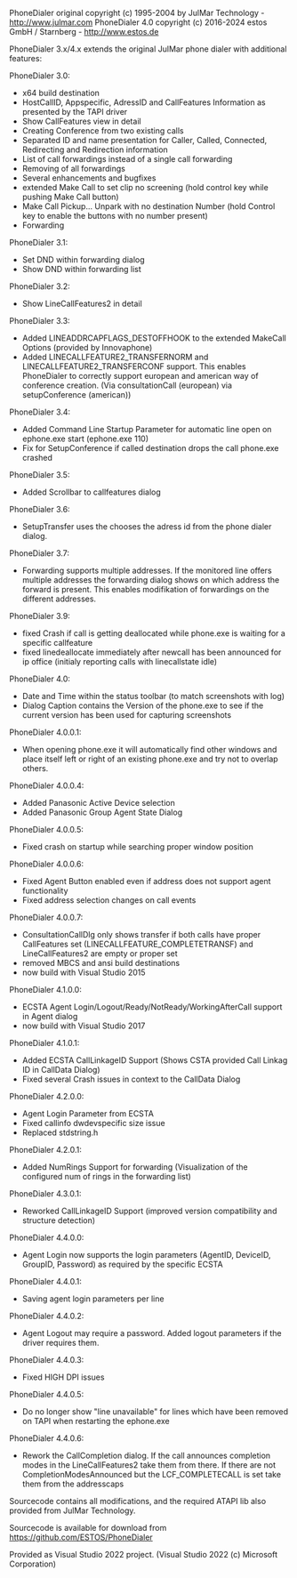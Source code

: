 PhoneDialer original copyright (c) 1995-2004 by JulMar Technology - http://www.julmar.com
PhoneDialer 4.0 copyright (c) 2016-2024 estos GmbH / Starnberg - http://www.estos.de

PhoneDialer 3.x/4.x extends the original JulMar phone dialer with additional features:

PhoneDialer 3.0:
- x64 build destination
- HostCallID, Appspecific, AdressID and CallFeatures Information as presented by the TAPI driver
- Show CallFeatures view in detail
- Creating Conference from two existing calls
- Separated ID and name presentation for Caller, Called, Connected, Redirecting and Redirection information
- List of call forwardings instead of a single call forwarding
- Removing of all forwardings
- Several enhancements and bugfixes
- extended Make Call to set clip no screening (hold control key while pushing Make Call button) 
- Make Call Pickup... Unpark with no destination Number (hold Control key to enable the buttons with no number present)
- Forwarding

PhoneDialer 3.1:
- Set DND within forwarding dialog
- Show DND within forwarding list

PhoneDialer 3.2:
- Show LineCallFeatures2 in detail

PhoneDialer 3.3:
- Added LINEADDRCAPFLAGS_DESTOFFHOOK to the extended MakeCall Options (provided by Innovaphone)
- Added LINECALLFEATURE2_TRANSFERNORM and LINECALLFEATURE2_TRANSFERCONF support. This enables PhoneDialer to correctly support european and american way of conference creation. (Via consultationCall (european) via setupConference (american))

PhoneDialer 3.4:
- Added Command Line Startup Parameter for automatic line open on ephone.exe start (ephone.exe 110)
- Fix for SetupConference if called destination drops the call phone.exe crashed

PhoneDialer 3.5:
- Added Scrollbar to callfeatures dialog

PhoneDialer 3.6:
- SetupTransfer uses the chooses the adress id from the phone dialer dialog.

PhoneDialer 3.7:
- Forwarding supports multiple addresses. If the monitored line offers multiple addresses the forwarding dialog shows on which address the forward is present. This enables modifikation of forwardings on the different addresses.

PhoneDialer 3.9:
- fixed Crash if call is getting deallocated while phone.exe is waiting for a specific callfeature
- fixed linedeallocate immediately after newcall has been announced for ip office (initialy reporting calls with linecallstate idle)

PhoneDialer 4.0:
- Date and Time within the status toolbar (to match screenshots with log)
- Dialog Caption contains the Version of the phone.exe to see if the current version has been used for capturing screenshots

PhoneDialer 4.0.0.1:
- When opening phone.exe it will automatically find other windows and place itself left or right of an existing phone.exe and try not to overlap others.

PhoneDialer 4.0.0.4:
- Added Panasonic Active Device selection
- Added Panasonic Group Agent State Dialog

PhoneDialer 4.0.0.5:
- Fixed crash on startup while searching proper window position

PhoneDialer 4.0.0.6:
- Fixed Agent Button enabled even if address does not support agent functionality
- Fixed address selection changes on call events

PhoneDialer 4.0.0.7:
- ConsultationCallDlg only shows transfer if both calls have proper CallFeatures set (LINECALLFEATURE_COMPLETETRANSF) and LineCallFeatures2 are empty or proper set
- removed MBCS and ansi build destinations
- now build with Visual Studio 2015

PhoneDialer 4.1.0.0:
- ECSTA Agent Login/Logout/Ready/NotReady/WorkingAfterCall support in Agent dialog
- now build with Visual Studio 2017

PhoneDialer 4.1.0.1:
- Added ECSTA CallLinkageID Support (Shows CSTA provided Call Linkag ID in CallData Dialog)
- Fixed several Crash issues in context to the CallData Dialog

PhoneDialer 4.2.0.0:
- Agent Login Parameter from ECSTA 
- Fixed callinfo dwdevspecific size issue
- Replaced stdstring.h

PhoneDialer 4.2.0.1:
- Added NumRings Support for forwarding (Visualization of the configured num of rings in the forwarding list)

PhoneDialer 4.3.0.1:
- Reworked CallLinkageID Support (improved version compatibility and structure detection)

PhoneDialer 4.4.0.0:
- Agent Login now supports the login parameters (AgentID, DeviceID, GroupID, Password) as required by the specific ECSTA

PhoneDialer 4.4.0.1:
- Saving agent login parameters per line

PhoneDialer 4.4.0.2:
- Agent Logout may require a password. Added logout parameters if the driver requires them.

PhoneDialer 4.4.0.3:
- Fixed HIGH DPI issues

PhoneDialer 4.4.0.5:
- Do no longer show "line unavailable" for lines which have been removed on TAPI when restarting the ephone.exe

PhoneDialer 4.4.0.6:
- Rework the CallCompletion dialog. If the call announces completion modes in the LineCallFeatures2 take them from there. If there are not CompletionModesAnnounced but the LCF_COMPLETECALL is set take them from the addresscaps

Sourcecode contains all modifications, and the required ATAPI lib also provided from JulMar Technology.

Sourcecode is available for download from https://github.com/ESTOS/PhoneDialer

Provided as Visual Studio 2022 project. (Visual Studio 2022 (c) Microsoft Corporation)